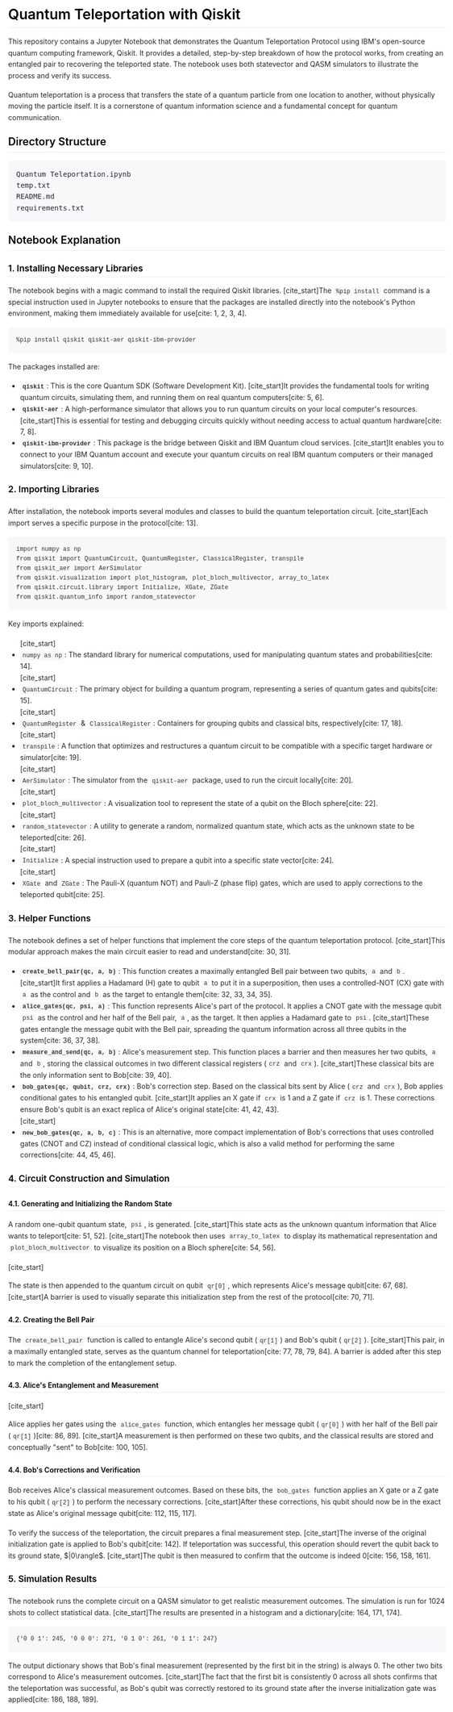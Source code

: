<!DOCTYPE html>
<html lang="en">
<head>
    <meta charset="UTF-8">
    <meta name="viewport" content="width=device-width, initial-scale=1.0">
    <title>README.md</title>
    <style>
        body {
            font-family: -apple-system, BlinkMacSystemFont, "Segoe UI", Helvetica, Arial, sans-serif, "Apple Color Emoji", "Segoe UI Emoji";
            line-height: 1.6;
            color: #24292e;
            background-color: #ffffff;
            margin: 0 auto;
            padding: 45px;
            max-width: 960px;
        }
        h1, h2, h3, h4, h5, h6 {
            color: #000000;
            margin-top: 24px;
            margin-bottom: 16px;
            font-weight: 600;
            line-height: 1.25;
            border-bottom: 1px solid #eaecef;
            padding-bottom: 0.3em;
        }
        h1 { font-size: 2em; }
        h2 { font-size: 1.5em; }
        h3 { font-size: 1.25em; }
        p { margin-bottom: 16px; }
        code {
            background-color: #f6f8fa;
            border-radius: 6px;
            padding: 0.2em 0.4em;
            font-family: "SFMono-Regular", Consolas, "Liberation Mono", Menlo, Courier, monospace;
            color: #333;
        }
        pre {
            background-color: #f6f8fa;
            border-radius: 6px;
            padding: 16px;
            overflow: auto;
            margin-bottom: 16px;
        }
        pre code {
            background-color: transparent;
            padding: 0;
            color: #333;
        }
        blockquote {
            padding: 0 1em;
            color: #6a737d;
            border-left: 0.25em solid #dfe2e5;
            margin: 0;
            margin-bottom: 16px;
        }
        a {
            color: #0366d6;
            text-decoration: none;
        }
        a:hover {
            text-decoration: underline;
        }
        .directory-tree {
            background-color: #f6f8fa;
            border-radius: 6px;
            padding: 16px;
            font-family: "SFMono-Regular", Consolas, "Liberation Mono", Menlo, Courier, monospace;
            white-space: pre;
            margin-bottom: 16px;
        }
        img {
            max-width: 100%;
            height: auto;
            display: block;
            margin: 16px 0;
            border: 1px solid #eaecef;
            border-radius: 6px;
        }
    </style>
</head>
<body>

<h1>Quantum Teleportation with Qiskit</h1>

<p>This repository contains a Jupyter Notebook that demonstrates the Quantum Teleportation Protocol using IBM's open-source quantum computing framework, Qiskit. It provides a detailed, step-by-step breakdown of how the protocol works, from creating an entangled pair to recovering the teleported state. The notebook uses both statevector and QASM simulators to illustrate the process and verify its success.</p>

<p>Quantum teleportation is a process that transfers the state of a quantum particle from one location to another, without physically moving the particle itself. It is a cornerstone of quantum information science and a fundamental concept for quantum communication.</p>

<h2>Directory Structure</h2>
<pre>
Quantum Teleportation.ipynb
temp.txt
README.md
requirements.txt
</pre>

<h2>Notebook Explanation</h2>

<h3>1. Installing Necessary Libraries</h3>
<p>The notebook begins with a magic command to install the required Qiskit libraries. [cite_start]The <code>%pip install</code> command is a special instruction used in Jupyter notebooks to ensure that the packages are installed directly into the notebook's Python environment, making them immediately available for use[cite: 1, 2, 3, 4].</p>
<pre><code>%pip install qiskit qiskit-aer qiskit-ibm-provider</code></pre>
<p>The packages installed are:</p>
<ul>
<li><strong><code>qiskit</code></strong>: This is the core Quantum SDK (Software Development Kit). [cite_start]It provides the fundamental tools for writing quantum circuits, simulating them, and running them on real quantum computers[cite: 5, 6].</li>
<li><strong><code>qiskit-aer</code></strong>: A high-performance simulator that allows you to run quantum circuits on your local computer's resources. [cite_start]This is essential for testing and debugging circuits quickly without needing access to actual quantum hardware[cite: 7, 8].</li>
<li><strong><code>qiskit-ibm-provider</code></strong>: This package is the bridge between Qiskit and IBM Quantum cloud services. [cite_start]It enables you to connect to your IBM Quantum account and execute your quantum circuits on real IBM quantum computers or their managed simulators[cite: 9, 10].</li>
</ul>

<h3>2. Importing Libraries</h3>
<p>After installation, the notebook imports several modules and classes to build the quantum teleportation circuit. [cite_start]Each import serves a specific purpose in the protocol[cite: 13].</p>
<pre><code>import numpy as np
from qiskit import QuantumCircuit, QuantumRegister, ClassicalRegister, transpile
from qiskit_aer import AerSimulator
from qiskit.visualization import plot_histogram, plot_bloch_multivector, array_to_latex
from qiskit.circuit.library import Initialize, XGate, ZGate
from qiskit.quantum_info import random_statevector</code></pre>
<p>Key imports explained:</p>
<ul>
[cite_start]<li><code>numpy as np</code>: The standard library for numerical computations, used for manipulating quantum states and probabilities[cite: 14].</li>
[cite_start]<li><code>QuantumCircuit</code>: The primary object for building a quantum program, representing a series of quantum gates and qubits[cite: 15].</li>
[cite_start]<li><code>QuantumRegister</code> & <code>ClassicalRegister</code>: Containers for grouping qubits and classical bits, respectively[cite: 17, 18].</li>
[cite_start]<li><code>transpile</code>: A function that optimizes and restructures a quantum circuit to be compatible with a specific target hardware or simulator[cite: 19].</li>
[cite_start]<li><code>AerSimulator</code>: The simulator from the <code>qiskit-aer</code> package, used to run the circuit locally[cite: 20].</li>
[cite_start]<li><code>plot_bloch_multivector</code>: A visualization tool to represent the state of a qubit on the Bloch sphere[cite: 22].</li>
[cite_start]<li><code>random_statevector</code>: A utility to generate a random, normalized quantum state, which acts as the unknown state to be teleported[cite: 26].</li>
[cite_start]<li><code>Initialize</code>: A special instruction used to prepare a qubit into a specific state vector[cite: 24].</li>
[cite_start]<li><code>XGate</code> and <code>ZGate</code>: The Pauli-X (quantum NOT) and Pauli-Z (phase flip) gates, which are used to apply corrections to the teleported qubit[cite: 25].</li>
</ul>

<h3>3. Helper Functions</h3>
<p>The notebook defines a set of helper functions that implement the core steps of the quantum teleportation protocol. [cite_start]This modular approach makes the main circuit easier to read and understand[cite: 30, 31].</p>
<ul>
<li><strong><code>create_bell_pair(qc, a, b)</code></strong>: This function creates a maximally entangled Bell pair between two qubits, <code>a</code> and <code>b</code>. [cite_start]It first applies a Hadamard (H) gate to qubit <code>a</code> to put it in a superposition, then uses a controlled-NOT (CX) gate with <code>a</code> as the control and <code>b</code> as the target to entangle them[cite: 32, 33, 34, 35].</li>
<li><strong><code>alice_gates(qc, psi, a)</code></strong>: This function represents Alice's part of the protocol. It applies a CNOT gate with the message qubit <code>psi</code> as the control and her half of the Bell pair, <code>a</code>, as the target. It then applies a Hadamard gate to <code>psi</code>. [cite_start]These gates entangle the message qubit with the Bell pair, spreading the quantum information across all three qubits in the system[cite: 36, 37, 38].</li>
<li><strong><code>measure_and_send(qc, a, b)</code></strong>: Alice's measurement step. This function places a barrier and then measures her two qubits, <code>a</code> and <code>b</code>, storing the classical outcomes in two different classical registers (<code>crz</code> and <code>crx</code>). [cite_start]These classical bits are the only information sent to Bob[cite: 39, 40].</li>
<li><strong><code>bob_gates(qc, qubit, crz, crx)</code></strong>: Bob's correction step. Based on the classical bits sent by Alice (<code>crz</code> and <code>crx</code>), Bob applies conditional gates to his entangled qubit. [cite_start]It applies an X gate if <code>crx</code> is 1 and a Z gate if <code>crz</code> is 1. These corrections ensure Bob's qubit is an exact replica of Alice's original state[cite: 41, 42, 43].</li>
[cite_start]<li><strong><code>new_bob_gates(qc, a, b, c)</code></strong>: This is an alternative, more compact implementation of Bob's corrections that uses controlled gates (CNOT and CZ) instead of conditional classical logic, which is also a valid method for performing the same corrections[cite: 44, 45, 46].</li>
</ul>

<h3>4. Circuit Construction and Simulation</h3>

<h4>4.1. Generating and Initializing the Random State</h4>
<p>A random one-qubit quantum state, <code>psi</code>, is generated. [cite_start]This state acts as the unknown quantum information that Alice wants to teleport[cite: 51, 52]. [cite_start]The notebook then uses <code>array_to_latex</code> to display its mathematical representation and <code>plot_bloch_multivector</code> to visualize its position on a Bloch sphere[cite: 54, 56].</p>
[cite_start]<p>The state is then appended to the quantum circuit on qubit <code>qr[0]</code>, which represents Alice's message qubit[cite: 67, 68]. [cite_start]A barrier is used to visually separate this initialization step from the rest of the protocol[cite: 70, 71].</p>
<p></p>

<h4>4.2. Creating the Bell Pair</h4>
<p>The <code>create_bell_pair</code> function is called to entangle Alice's second qubit (<code>qr[1]</code>) and Bob's qubit (<code>qr[2]</code>). [cite_start]This pair, in a maximally entangled state, serves as the quantum channel for teleportation[cite: 77, 78, 79, 84]. A barrier is added after this step to mark the completion of the entanglement setup.</p>
<p></p>

<h4>4.3. Alice's Entanglement and Measurement</h4>
[cite_start]<p>Alice applies her gates using the <code>alice_gates</code> function, which entangles her message qubit (<code>qr[0]</code>) with her half of the Bell pair (<code>qr[1]</code>)[cite: 86, 89]. [cite_start]A measurement is then performed on these two qubits, and the classical results are stored and conceptually "sent" to Bob[cite: 100, 105].</p>
<p></p>

<h4>4.4. Bob's Corrections and Verification</h4>
<p>Bob receives Alice's classical measurement outcomes. Based on these bits, the <code>bob_gates</code> function applies an X gate or a Z gate to his qubit (<code>qr[2]</code>) to perform the necessary corrections. [cite_start]After these corrections, his qubit should now be in the exact state as Alice's original message qubit[cite: 112, 115, 117].</p>
<p>To verify the success of the teleportation, the circuit prepares a final measurement step. [cite_start]The inverse of the original initialization gate is applied to Bob's qubit[cite: 142]. If teleportation was successful, this operation should revert the qubit back to its ground state, $|0\rangle$. [cite_start]The qubit is then measured to confirm that the outcome is indeed 0[cite: 156, 158, 161].</p>
<p></p>

<h3>5. Simulation Results</h3>
<p>The notebook runs the complete circuit on a QASM simulator to get realistic measurement outcomes. The simulation is run for 1024 shots to collect statistical data. [cite_start]The results are presented in a histogram and a dictionary[cite: 164, 171, 174].</p>
<pre><code>{'0 0 1': 245, '0 0 0': 271, '0 1 0': 261, '0 1 1': 247}</code></pre>
<p>The output dictionary shows that Bob's final measurement (represented by the first bit in the string) is always 0. The other two bits correspond to Alice's measurement outcomes. [cite_start]The fact that the first bit is consistently 0 across all shots confirms that the teleportation was successful, as Bob's qubit was correctly restored to its ground state after the inverse initialization gate was applied[cite: 186, 188, 189].</p>
<p></p>

</body>
</html>
